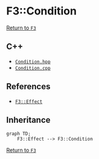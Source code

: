 # F3::Condition

[Return to `F3`](/docs/F3.md)

## C++

- [`Condition.hpp`](/c++/include/Condition.hpp)
- [`Condition.cpp`](/c++/source/Condition.cpp)

## References

- [`F3::Effect`](/docs/F3/Effect.md)

## Inheritance

```mermaid
graph TD;
    F3::Effect --> F3::Condition
```

[Return to `F3`](/docs/F3.md)